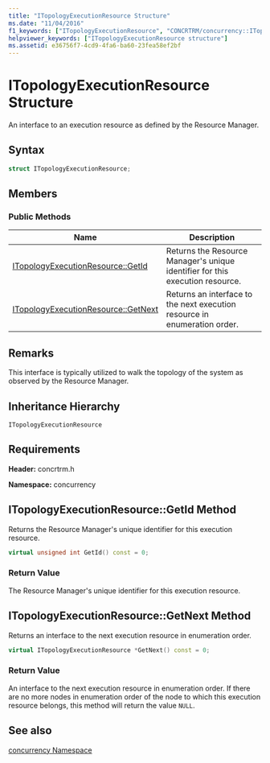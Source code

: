 ```yaml
---
title: "ITopologyExecutionResource Structure"
ms.date: "11/04/2016"
f1_keywords: ["ITopologyExecutionResource", "CONCRTRM/concurrency::ITopologyExecutionResource", "CONCRTRM/concurrency::ITopologyExecutionResource::ITopologyExecutionResource::GetId", "CONCRTRM/concurrency::ITopologyExecutionResource::ITopologyExecutionResource::GetNext"]
helpviewer_keywords: ["ITopologyExecutionResource structure"]
ms.assetid: e36756f7-4cd9-4fa6-ba60-23fea58ef2bf
---
```

# ITopologyExecutionResource Structure

An interface to an execution resource as defined by the Resource Manager.

## Syntax

```cpp
struct ITopologyExecutionResource;
```

## Members

### Public Methods

|Name|Description|
|----------|-----------------|
|[ITopologyExecutionResource::GetId](#getid)|Returns the Resource Manager's unique identifier for this execution resource.|
|[ITopologyExecutionResource::GetNext](#getnext)|Returns an interface to the next execution resource in enumeration order.|

## Remarks

This interface is typically utilized to walk the topology of the system as observed by the Resource Manager.

## Inheritance Hierarchy

`ITopologyExecutionResource`

## Requirements

**Header:** concrtrm.h

**Namespace:** concurrency

## <a name="getid"></a> ITopologyExecutionResource::GetId Method

Returns the Resource Manager's unique identifier for this execution resource.

```cpp
virtual unsigned int GetId() const = 0;
```

### Return Value

The Resource Manager's unique identifier for this execution resource.

## <a name="getnext"></a> ITopologyExecutionResource::GetNext Method

Returns an interface to the next execution resource in enumeration order.

```cpp
virtual ITopologyExecutionResource *GetNext() const = 0;
```

### Return Value

An interface to the next execution resource in enumeration order. If there are no more nodes in enumeration order of the node to which this execution resource belongs, this method will return the value `NULL`.

## See also

[concurrency Namespace](concurrency-namespace.md)
